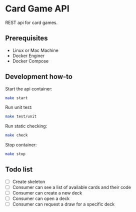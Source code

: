 # Card Game API

REST api for card games.

## Prerequisites

- Linux or Mac Machine
- Docker Enginer
- Docker Compose

## Development how-to

Start the api container:

```bash
make start
```

Run unit test:

```bash
make test/unit
```

Run static checking:

```bash
make check
```

Stop container:

```bash
make stop
```

## Todo list

- [ ] Create skeleton
- [ ] Consumer can see a list of available cards and their code
- [ ] Consumer can create a new deck
- [ ] Consumer can open a deck
- [ ] Consumer can request a draw for a specific deck
